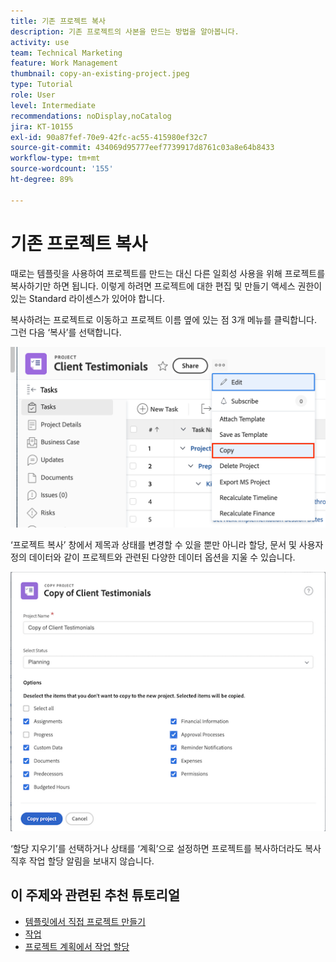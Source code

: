 ```yaml
---
title: 기존 프로젝트 복사
description: 기존 프로젝트의 사본을 만드는 방법을 알아봅니다.
activity: use
team: Technical Marketing
feature: Work Management
thumbnail: copy-an-existing-project.jpeg
type: Tutorial
role: User
level: Intermediate
recommendations: noDisplay,noCatalog
jira: KT-10155
exl-id: 90a87fef-70e9-42fc-ac55-415980ef32c7
source-git-commit: 434069d95777eef7739917d8761c03a8e64b8433
workflow-type: tm+mt
source-wordcount: '155'
ht-degree: 89%

---
```


# 기존 프로젝트 복사

때로는 템플릿을 사용하여 프로젝트를 만드는 대신 다른 일회성 사용을 위해 프로젝트를 복사하기만 하면 됩니다. 이렇게 하려면 프로젝트에 대한 편집 및 만들기 액세스 권한이 있는 Standard 라이센스가 있어야 합니다.

복사하려는 프로젝트로 이동하고 프로젝트 이름 옆에 있는 점 3개 메뉴를 클릭합니다. 그런 다음 ‘복사’를 선택합니다.

![프로젝트 메뉴 옵션 복사](assets/copy-existing-01.png)

‘프로젝트 복사’ 창에서 제목과 상태를 변경할 수 있을 뿐만 아니라 할당, 문서 및 사용자 정의 데이터와 같이 프로젝트와 관련된 다양한 데이터 옵션을 지울 수 있습니다.

![프로젝트 옵션 복사](assets/copy-existing-02.png)

‘할당 지우기’를 선택하거나 상태를 ‘계획’으로 설정하면 프로젝트를 복사하더라도 복사 직후 작업 할당 알림을 보내지 않습니다.

## 이 주제와 관련된 추천 튜토리얼

* [템플릿에서 직접 프로젝트 만들기](/help/manage-work/create-and-manage-project-templates/create-a-project-directly-from-a-template.md)
* [작업](/help/manage-work/tasks/work-with-tasks.md)
* [프로젝트 계획에서 작업 할당](/help/manage-work/tasks/assign-tasks-from-the-project-plan.md)
